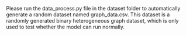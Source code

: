 Please run the data_process.py file in the dataset folder to automatically generate a random dataset named graph_data.csv. This dataset is a randomly generated binary heterogeneous graph dataset, which is only used to test whether the model can run normally.
